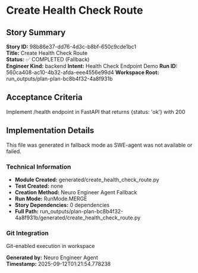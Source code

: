 # Create Health Check Route

## Story Summary
**Story ID:** 98b86e37-dd76-4d3c-b8bf-650c9cde1bc1  
**Title:** Create Health Check Route  
**Status:** ✅ COMPLETED (Fallback)  
**Engineer Kind:** backend
**Intent:** Health Check Endpoint Demo
**Run ID:** 560ca408-ac10-4b32-afda-eee4556e99d4
**Workspace Root:** run_outputs/plan-plan-bc8b4f32-4a8f931b

## Acceptance Criteria
Implement /health endpoint in FastAPI that returns {status: 'ok'} with 200

## Implementation Details
This file was generated in fallback mode as SWE-agent was not available or failed.

### Technical Information
- **Module Created:** generated/create_health_check_route.py
- **Test Created:** none
- **Creation Method:** Neuro Engineer Agent Fallback
- **Run Mode:** RunMode.MERGE
- **Story Dependencies:** 0 dependencies
- **Full Path:** run_outputs/plan-plan-bc8b4f32-4a8f931b/generated/create_health_check_route.py

### Git Integration
Git-enabled execution in workspace

**Generated by:** Neuro Engineer Agent  
**Timestamp:** 2025-09-12T01:21:54.778238
